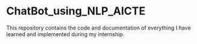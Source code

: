 # ChatBot_using_NLP_AICTE
This repository contains the code and documentation of everything I have learned and implemented during my internship.
